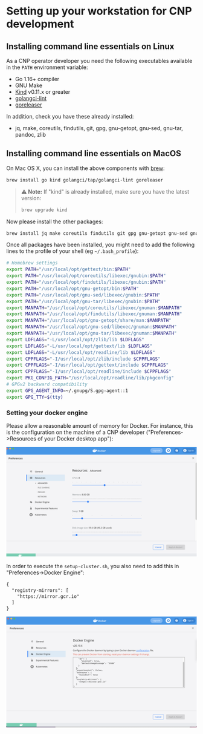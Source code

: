 # Setting up your workstation for CNP development

## Installing command line essentials on Linux

As a CNP operator developer you need the following executables available in
the `PATH` environment variable:

- Go 1.16+ compiler
- GNU Make
- [Kind](https://kind.sigs.k8s.io/) v0.11.x or greater
- [golangci-lint](https://github.com/golangci/golangci-lint)
- [goreleaser](https://goreleaser.com/)

In addition, check you have these already installed:

- jq, make, coreutils, findutils, git, gpg, gnu-getopt, gnu-sed, gnu-tar, pandoc, zlib

## Installing command line essentials on MacOS

On Mac OS X, you can install the above components with [brew](https://brew.sh/):

``` bash
brew install go kind golangci/tap/golangci-lint goreleaser
```

>**⚠️ Note:**
>If "kind" is already installed, make sure you have the latest version:
>
>``` bash
>brew upgrade kind
>```

Now please install the other packages:

``` bash
brew install jq make coreutils findutils git gpg gnu-getopt gnu-sed gnu-tar pandoc zlib
```

Once all packages have been installed, you might need to add the following lines to the profile of your shell (eg `~/.bash_profile`):

``` bash
# Homebrew settings
export PATH="/usr/local/opt/gettext/bin:$PATH"
export PATH="/usr/local/opt/coreutils/libexec/gnubin:$PATH"
export PATH="/usr/local/opt/findutils/libexec/gnubin:$PATH"
export PATH="/usr/local/opt/gnu-getopt/bin:$PATH"
export PATH="/usr/local/opt/gnu-sed/libexec/gnubin:$PATH"
export PATH="/usr/local/opt/gnu-tar/libexec/gnubin:$PATH"
export MANPATH="/usr/local/opt/coreutils/libexec/gnuman:$MANPATH"
export MANPATH="/usr/local/opt/findutils/libexec/gnuman:$MANPATH"
export MANPATH="/usr/local/opt/gnu-getopt/share/man:$MANPATH"
export MANPATH="/usr/local/opt/gnu-sed/libexec/gnuman:$MANPATH"
export MANPATH="/usr/local/opt/gnu-tar/libexec/gnuman:$MANPATH"
export LDFLAGS="-L/usr/local/opt/zlib/lib $LDFLAGS"
export LDFLAGS="-L/usr/local/opt/gettext/lib $LDFLAGS"
export LDFLAGS="-L/usr/local/opt/readline/lib $LDFLAGS"
export CPPFLAGS="-I/usr/local/opt/zlib/include $CPPFLAGS"
export CPPFLAGS="-I/usr/local/opt/gettext/include $CPPFLAGS"
export CPPFLAGS="-I/usr/local/opt/readline/include $CPPFLAGS"
export PKG_CONFIG_PATH="/usr/local/opt/readline/lib/pkgconfig"
# GPGv2 backward compatibility
export GPG_AGENT_INFO=~/.gnupg/S.gpg-agent::1
export GPG_TTY=$(tty)
```

### Setting your docker engine

Please allow a reasonable amount of memory for Docker.
For instance, this is the configuration on the machine of a CNP developer
("Preferences->Resources of your Docker desktop app"):

![](docs/images/docker_resources.png)

In order to execute the `setup-cluster.sh`, you also need to add this in "Preferences->Docker Engine":

```
{
  "registry-mirrors": [
    "https://mirror.gcr.io"
  ]
}
```

![](docs/images/docker_settings.png)
